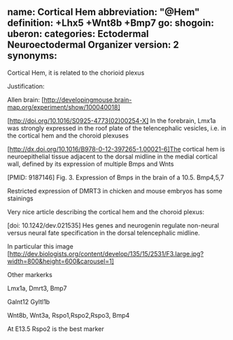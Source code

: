name: Cortical Hem
abbreviation: "@Hem"
definition: +Lhx5 +Wnt8b +Bmp7
go:
shogoin: 
uberon: 
categories: Ectodermal Neuroectodermal Organizer
version: 2
synonyms:
---

Cortical Hem, it is related to the chorioid plexus

Justification:

Allen brain:
[http://developingmouse.brain-map.org/experiment/show/100040018]

[http://doi.org/10.1016/S0925-4773(02)00254-X] In the forebrain, Lmx1a was strongly expressed in the roof plate of the telencephalic vesicles, i.e. in the cortical hem and the choroid plexuses

[http://dx.doi.org/10.1016/B978-0-12-397265-1.00021-6]The cortical hem is neuroepithelial tissue adjacent to the dorsal midline in the medial cortical wall, defined by its expression of multiple Bmps and Wnts

[PMID: 9187146] Fig. 3. Expression of Bmps in the brain of a 10.5. Bmp4,5,7

Restricted expression of DMRT3 in chicken and mouse embryos has some stainings

Very nice article describing the cortical hem and the choroid plexus:

[doi: 10.1242/dev.021535] Hes genes and neurogenin regulate non-neural versus neural fate specification in the dorsal telencephalic midline.

In particular this image [http://dev.biologists.org/content/develop/135/15/2531/F3.large.jpg?width=800&height=600&carousel=1]


Other markerks

Lmx1a, Dmrt3, Bmp7

Galnt12
Gyltl1b

Wnt8b, Wnt3a, Rspo1,Rspo2,Rspo3, Bmp4

At E13.5 Rspo2 is the best marker
